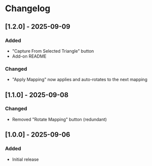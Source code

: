 # Changelog

## [1.2.0] - 2025-09-09
### Added
- "Capture From Selected Triangle" button
- Add-on README

### Changed
- "Apply Mapping" now applies and auto-rotates to the next mapping

## [1.1.0] - 2025-09-08
### Changed
- Removed "Rotate Mapping" button (redundant)

## [1.0.0] - 2025-09-06
### Added
- Initial release
